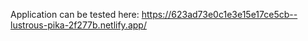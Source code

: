 Application can be tested here: https://623ad73e0c1e3e15e17ce5cb--lustrous-pika-2f277b.netlify.app/

